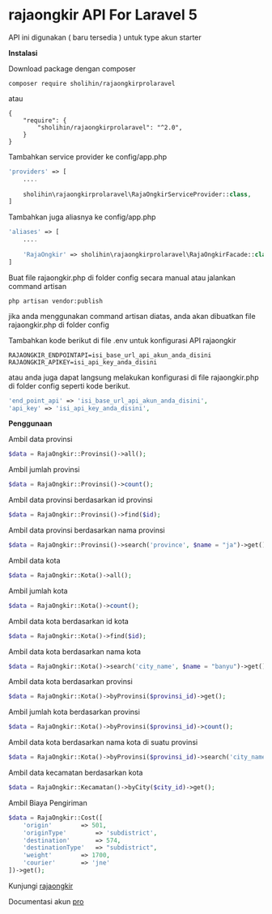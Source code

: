 # rajaongkir API For Laravel 5

API ini digunakan ( baru tersedia ) untuk type akun starter

**Instalasi**

Download package dengan composer
```
composer require sholihin/rajaongkirprolaravel
```
atau
```
{
	"require": {
		"sholihin/rajaongkirprolaravel": "^2.0",
	}
}
```

Tambahkan service provider ke config/app.php
```php
'providers' => [
	....
	
	sholihin\rajaongkirprolaravel\RajaOngkirServiceProvider::class,
]
```

Tambahkan juga aliasnya ke config/app.php
```php
'aliases' => [
	....
	
	'RajaOngkir' => sholihin\rajaongkirprolaravel\RajaOngkirFacade::class,
]
```

Buat file rajaongkir.php di folder config secara manual atau jalankan command artisan
```
php artisan vendor:publish
```
jika anda menggunakan command artisan diatas, anda akan dibuatkan file rajaongkir.php di folder config

Tambahkan kode berikut di file .env untuk konfigurasi API rajaongkir
```
RAJAONGKIR_ENDPOINTAPI=isi_base_url_api_akun_anda_disini
RAJAONGKIR_APIKEY=isi_api_key_anda_disini
```
atau anda juga dapat langsung melakukan konfigurasi di file rajaongkir.php di folder config seperti kode berikut.
```php
'end_point_api' => 'isi_base_url_api_akun_anda_disini',
'api_key' => 'isi_api_key_anda_disini',
```

**Penggunaan**

Ambil data provinsi
```php
$data = RajaOngkir::Provinsi()->all();
```

Ambil jumlah provinsi
```php
$data = RajaOngkir::Provinsi()->count();
```

Ambil data provinsi berdasarkan id provinsi
```php
$data = RajaOngkir::Provinsi()->find($id);
```

Ambil data provinsi berdasarkan nama provinsi
```php
$data = RajaOngkir::Provinsi()->search('province', $name = "ja")->get();
```

Ambil data kota
```php
$data = RajaOngkir::Kota()->all();
```

Ambil jumlah kota
```php
$data = RajaOngkir::Kota()->count();
```

Ambil data kota berdasarkan id kota
```php
$data = RajaOngkir::Kota()->find($id);
```

Ambil data kota berdasarkan nama kota
```php
$data = RajaOngkir::Kota()->search('city_name', $name = "banyu")->get();
```

Ambil data kota berdasarkan provinsi
```php
$data = RajaOngkir::Kota()->byProvinsi($provinsi_id)->get();
```

Ambil jumlah kota berdasarkan provinsi
```php
$data = RajaOngkir::Kota()->byProvinsi($provinsi_id)->count();
```

Ambil data kota berdasarkan nama kota di suatu provinsi
```php
$data = RajaOngkir::Kota()->byProvinsi($provinsi_id)->search('city_name', $name)->get();
```

Ambil data kecamatan berdasarkan kota
```php
$data = RajaOngkir::Kecamatan()->byCity($city_id)->get();
```

Ambil Biaya Pengiriman
```php
$data = RajaOngkir::Cost([
	'origin' 		=> 501,
	'originType' 		=> 'subdistrict',
	'destination' 		=> 574,
	'destinationType'	=> "subdistrict",
	'weight'		=> 1700,
	'courier'		=> 'jne'
])->get();
```


Kunjungi [rajaongkir](http://rajaongkir.com/)

Documentasi akun [pro](https://rajaongkir.com/dokumentasi/pro)
